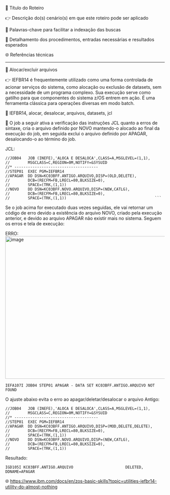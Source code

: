 :pushpin: Título do Roteiro

:point_right: Descrição do(s) cenário(s) em que este roteiro pode ser aplicado

:compass: Palavras-chave para facilitar a indexação das buscas

:book: Detalhamento dos procedimentos, entradas necessárias e resultados esperados

:globe_with_meridians: Referências técnicas

--------------

:pushpin: Alocar/excluir arquivos

:point_right: IEFBR14 é frequentemente utilizado como uma forma controlada de acionar serviços do sistema, como alocação ou exclusão de datasets, sem a necessidade de um programa complexo. Sua execução serve como gatilho para que componentes do sistema z/OS entrem em ação. É uma ferramenta clássica para operações diversas em modo batch.

:compass: IEFBR14, alocar, desalocar, arquivos, datasets, jcl

:book: O job a seguir ativa a verificação das instruções JCL quanto a erros de sintaxe, cria o arquivo definido por NOVO mantendo-o alocado ao final da execução do job, em seguida exclui o arquivo definido por APAGAR, desalocando-o ao término do job.

JCL:
```jcl
//JOB04   JOB (INEFE),'ALOCA E DESALOCA',CLASS=A,MSGLEVEL=(1,1),  
//        MSGCLASS=C,REGION=0M,NOTIFY=&SYSUID                     
//* -------------------------------------                         
//STEP01  EXEC PGM=IEFBR14                                        
//APAGAR  DD DSN=KC03BFF.ANTIGO.ARQUIVO,DISP=(OLD,DELETE), 
//        DCB=(RECFM=FB,LRECL=80,BLKSIZE=0),                      
//        SPACE=(TRK,(1,1))                                       
//NOVO    DD DSN=KC03BFF.NOVO.ARQUIVO,DISP=(NEW,CATLG),           
//        DCB=(RECFM=FB,LRECL=80,BLKSIZE=0),                      
//        SPACE=(TRK,(1,1))                                       ```
```

Se o job acima for executado duas vezes seguidas, ele vai retornar um código de erro devido a existência do arquivo NOVO, criado pela execução anterior, e devido ao arquivo APAGAR não existir mais no sistema. Seguem os erros e tela de execução:

ERRO: 
<img width="1453" height="450" alt="image" src="https://github.com/user-attachments/assets/6819bba0-eb7a-40a6-88c4-2c41c4e1440a" />

```jcl
IEFA107I JOB04 STEP01 APAGAR - DATA SET KC03BFF.ANTIGO.ARQUIVO NOT FOUND
```

O ajuste abaixo evita o erro ao apagar/deletar/desalocar o arquivo Antigo:
```jcl
//JOB04   JOB (INEFE),'ALOCA E DESALOCA',CLASS=A,MSGLEVEL=(1,1),  
//        MSGCLASS=C,REGION=0M,NOTIFY=&SYSUID                     
//* -------------------------------------                         
//STEP01  EXEC PGM=IEFBR14                                        
//APAGAR  DD DSN=KC03BFF.ANTIGO.ARQUIVO,DISP=(MOD,DELETE,DELETE), 
//        DCB=(RECFM=FB,LRECL=80,BLKSIZE=0),                      
//        SPACE=(TRK,(1,1))                                       
//NOVO    DD DSN=KC03BFF.NOVO.ARQUIVO,DISP=(NEW,CATLG),           
//        DCB=(RECFM=FB,LRECL=80,BLKSIZE=0),                      
//        SPACE=(TRK,(1,1))                                       
```
Resultado:
```JCL
IGD105I KC03BFF.ANTIGO.ARQUIVO                       DELETED,   DDNAME=APAGAR
```
:globe_with_meridians: https://www.ibm.com/docs/en/zos-basic-skills?topic=utilities-iefbr14-utility-do-almost-nothing
